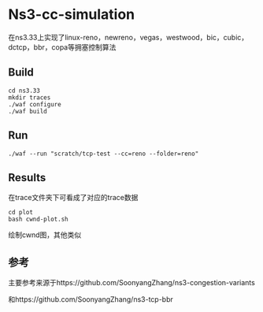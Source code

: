 # Ns3-cc-simulation 
在ns3.33上实现了linux-reno，newreno，vegas，westwood，bic，cubic，dctcp，bbr，copa等拥塞控制算法
## Build
```shell
cd ns3.33  
mkdir traces
./waf configure  
./waf build  
```
## Run
```shell
./waf --run "scratch/tcp-test --cc=reno --folder=reno"
```
## Results
在trace文件夹下可看成了对应的trace数据

```shell
cd plot
bash cwnd-plot.sh
```

绘制cwnd图，其他类似

## 参考

主要参考来源于https://github.com/SoonyangZhang/ns3-congestion-variants

和https://github.com/SoonyangZhang/ns3-tcp-bbr
